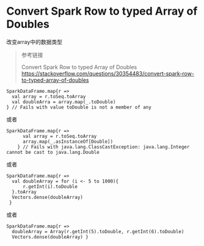 # Convert Spark Row to typed Array of Doubles

改变array中的数据类型

> 参考链接
>
> Convert Spark Row to typed Array of Doubles
> <https://stackoverflow.com/questions/30354483/convert-spark-row-to-typed-array-of-doubles>
>

    SparkDataFrame.map{r => 
      val array = r.toSeq.toArray 
      val doubleArra = array.map(_.toDouble) 
    } // Fails with value toDouble is not a member of any

或者

    SparkDataFrame.map{r => 
          val array = r.toSeq.toArray 
          array.map(_.asInstanceOf[Double]) 
        } // Fails with java.lang.ClassCastException: java.lang.Integer cannot be cast to java.lang.Double
        

或者

    SparkDataFrame.map{r => 
      val doubleArray = for (i <- 5 to 1000){
          r.getInt(i).toDouble
      }.toArray
      Vectors.dense(doubleArray) 
     } 
 
或者

    SparkDataFrame.map{r => 
      doubleArray = Array(r.getInt(5).toDouble, r.getInt(6).toDouble) 
      Vectors.dense(doubleArray) } 